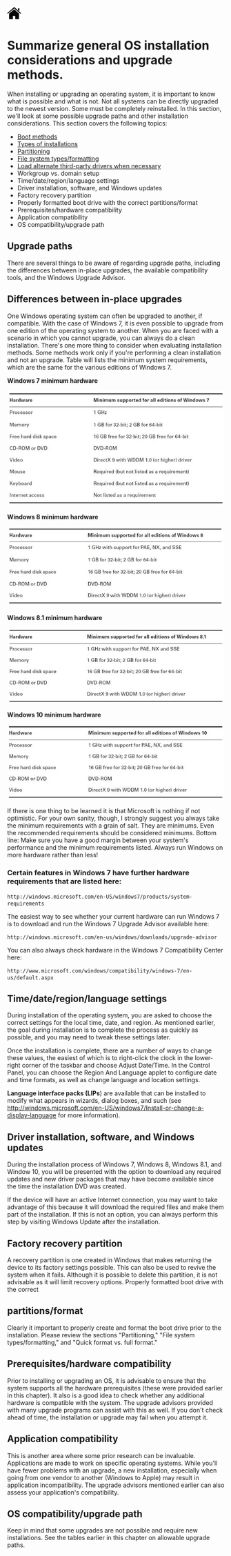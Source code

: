 [![Home](/img/home.jpg)](Readme.md)

# **Summarize general OS installation considerations and upgrade methods.**

When installing or upgrading an operating system, it is important to know what is possible
and what is not. 
Not all systems can be directly upgraded to the newest version. 
Some must be completely reinstalled. In this section, we'll look at some possible upgrade paths and
other installation considerations. This section covers the following topics:
- [Boot methods](1.3_OS_boot_method.md)
- [Types of installations](1.3_OS_type_of_instalation.md)
- [Partitioning](1.3_OS_partition.md)
- [File system types/formatting](1.3_OS_fylesystem_types.md)
- [Load alternate third-party drivers when necessary](1.3_OS_load_drivers.md)
- Workgroup vs. domain setup
- Time/date/region/language settings
- Driver installation, software, and Windows updates
- Factory recovery partition
- Properly formatted boot drive with the correct partitions/format
- Prerequisites/hardware compatibility
- Application compatibility
- OS compatibility/upgrade path


## Upgrade paths
There are several things to be aware of regarding upgrade paths, including the differences
between in-place upgrades, the available compatibility tools, and the Windows Upgrade Advisor.

## Differences between in-place upgrades
One Windows operating system can often be upgraded to another, if compatible. With the
case of Windows 7, it is even possible to upgrade from one edition of the operating system to
another. When you are faced with a scenario in which you cannot upgrade, you can always
do a clean installation. There's one more thing to consider when evaluating installation methods.
Some methods work only if you're performing a clean installation and not an upgrade.
Table will lists the minimum system requirements, which are the same for the various
editions of Windows 7.

**Windows 7 minimum hardware**

![7](/img/f1.3_1win7.jpg)

**Windows 8 minimum hardware**

![8](/img/f1.3_2win8.jpg)

**Windows 8.1 minimum hardware**

![8.1](/img/f1.3_3win8.1.jpg)

**Windows 10 minimum hardware**

![10](/img/f1.3_4win10.jpg)


If there is one thing to be learned  it is that Microsoft is
nothing if not optimistic. For your own sanity, though, I strongly suggest you always take
the minimum requirements with a grain of salt. They are minimums. Even the recommended
requirements should be considered minimums. Bottom line: Make sure you have
a good margin between your system's performance and the minimum requirements listed.
Always run Windows on more hardware rather than less!


### Certain features in Windows 7 have further hardware requirements that are listed here:

    http://windows.microsoft.com/en-US/windows7/products/system-requirements

The easiest way to see whether your current hardware can run Windows 7 is to download and run the Windows 7 Upgrade Advisor available here:

    http://windows.microsoft.com/en-us/windows/downloads/upgrade-advisor

You can also always check hardware in the Windows 7 Compatibility Center here:

    http://www.microsoft.com/windows/compatibility/windows-7/en-us/default.aspx


## Time/date/region/language settings
During installation of the operating system, you are asked to choose the correct settings
for the local time, date, and region. As mentioned earlier, the goal during installation is to
complete the process as quickly as possible, and you may need to tweak these settings later.

Once the installation is complete, there are a number of ways to change these values,
the easiest of which is to right-click the clock in the lower-right corner of the taskbar and
choose Adjust Date/Time. In the Control Panel, you can choose the Region And Language
applet to configure date and time formats, as well as change language and location settings.

**Language interface packs (LIPs**) are available that can be installed to modify what appears
in wizards, dialog boxes, and such (see http://windows.microsoft.com/en-US/windows7/Install-or-change-a-display-language for more information).

## Driver installation, software, and Windows updates
During the installation process of Windows 7, Windows 8, Windows 8.1, and Window 10,
you will be presented with the option to download any required updates and new driver
packages that may have become available since the time the installation DVD was created.

If the device will have an active Internet connection, you may want to take advantage of
this because it will download the required files and make them part of the installation. If
this is not an option, you can always perform this step by visiting Windows Update after
the installation.

## Factory recovery partition
A recovery partition is one created in Windows that makes returning the device to its factory
settings possible. This can also be used to revive the system when it fails. Although it is
possible to delete this partition, it is not advisable as it will limit recovery options.
Properly formatted boot drive with the correct

## partitions/format
Clearly it important to properly create and format the boot drive prior to the installation.
Please review the sections "Partitioning," "File system types/formatting," and "Quick format
vs. full format."

## Prerequisites/hardware compatibility
Prior to installing or upgrading an OS, it is advisable to ensure that the system supports
all the hardware prerequisites (these were provided earlier in this chapter). It also is a good
idea to check whether any additional hardware is compatible with the system. The upgrade
advisors provided with many upgrade programs can assist with this as well. If you don't
check ahead of time, the installation or upgrade may fail when you attempt it.

## Application compatibility
This is another area where some prior research can be invaluable. Applications are made
to work on specific operating systems. While you'll have fewer problems with an upgrade,
a new installation, especially when going from one vendor to another (Windows to Apple)
may result in application incompatibility. The upgrade advisors mentioned earlier can also
assess your application's compatibility.

## OS compatibility/upgrade path
Keep in mind that some upgrades are not possible and require new installations. See the
tables earlier in this chapter on allowable upgrade paths.
